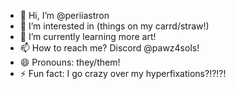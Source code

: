 - 👋 Hi, I’m @periiastron
- 👀 I’m interested in (things on my carrd/straw!)
- 🌱 I’m currently learning more art!
- 📫 How to reach me? Discord @pawz4sols!
- 😄 Pronouns: they/them!
- ⚡ Fun fact: I go crazy over my hyperfixations?!?!?!

<!---
periiastron/periiastron is a ✨ special ✨ repository because its `README.md` (this file) appears on your GitHub profile.
You can click the Preview link to take a look at your changes.
--->
